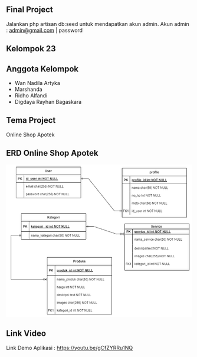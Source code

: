## Final Project

Jalankan php artisan db:seed untuk mendapatkan akun admin. Akun admin : admin@gmail.com | password

## Kelompok 23

## Anggota Kelompok

-   Wan Nadila Artyka
-   Marshanda
-   Ridho Alfandi
-   Digdaya Rayhan Bagaskara

## Tema Project

Online Shop Apotek

## ERD Online Shop Apotek

![alt text](<public/assets/images/erd apotik.drawio.png>)

## Link Video

Link Demo Aplikasi : https://youtu.be/gCfZYRRu1NQ
